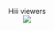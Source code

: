 


<p align="center"> 
  Hiii viewers<br>
  <img src="https://media1.tenor.com/m/X3jJ_r78JlcAAAAC/bobs-burger-tina-belcher.gif" />
</p>

